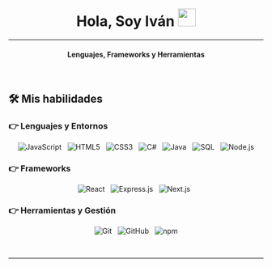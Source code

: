 <h1 align="center">Hola, Soy Iván <img src="https://media.giphy.com/media/hvRJCLFzcasrR4ia7z/giphy.gif" width="35"></h1>
<hr/>
<h4 align="center">Lenguajes, Frameworks y Herramientas</h4>
<br>

## 🛠️ Mis habilidades

### 👉 Lenguajes y Entornos

<p align="center">
  <img src="https://img.shields.io/badge/JavaScript-F7DF1E?style=for-the-badge&logo=javascript&logoColor=black" alt="JavaScript" />
  &nbsp;
  <img src="https://img.shields.io/badge/HTML5-E34F26?style=for-the-badge&logo=html5&logoColor=white" alt="HTML5" />
  &nbsp;
  <img src="https://img.shields.io/badge/CSS3-1572B6?style=for-the-badge&logo=css3&logoColor=white" alt="CSS3" />
  &nbsp;
  <img src="https://img.shields.io/badge/C%23-239120?style=for-the-badge&logo=c-sharp&logoColor=white" alt="C#" />
  &nbsp;
  <img src="https://img.shields.io/badge/Java-007396?style=for-the-badge&logo=java&logoColor=white" alt="Java" />
  &nbsp;
  <img src="https://img.shields.io/badge/SQL-CC2927?style=for-the-badge&logo=postgresql&logoColor=white" alt="SQL" />
  &nbsp;
  <img src="https://img.shields.io/badge/Node.js-339933?style=for-the-badge&logo=nodedotjs&logoColor=white" alt="Node.js" />
</p>

### 👉 Frameworks

<p align="center">
  <img src="https://img.shields.io/badge/React-61DAFB?style=for-the-badge&logo=react&logoColor=black" alt="React" />
  &nbsp;
  <img src="https://img.shields.io/badge/Express.js-000000?style=for-the-badge&logo=express&logoColor=white" alt="Express.js" />
  &nbsp;
  <img src="https://img.shields.io/badge/Next.js-000000?style=for-the-badge&logo=nextdotjs&logoColor=white" alt="Next.js" />
  &nbsp;
</p>

### 👉 Herramientas y Gestión

<p align="center">
  <img src="https://img.shields.io/badge/Git-F05033?style=for-the-badge&logo=git&logoColor=white" alt="Git" />
  &nbsp;
  <img src="https://img.shields.io/badge/GitHub-100000?style=for-the-badge&logo=github&logoColor=white" alt="GitHub" />
  &nbsp;
  <img src="https://img.shields.io/badge/npm-CB3837?style=for-the-badge&logo=npm&logoColor=white" alt="npm" />
</p>

<br/>
<hr/>






